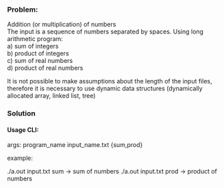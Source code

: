 ### Problem:
Addition (or multiplication) of numbers <br>
The input is a sequence of numbers separated by spaces. Using long arithmetic
program: <br>
a) sum of integers <br>
b) product of integers <br>
c) sum of real numbers <br>
d) product of real numbers <br>

It is not possible to make assumptions about the length of the input files, therefore it is necessary to use dynamic data structures (dynamically allocated array, linked list, tree)

### Solution

#### Usage CLI:

args: program_name input_name.txt {sum,prod}

example:

./a.out input.txt sum -> sum of numbers
./a.out input.txt prod -> product of numbers 




